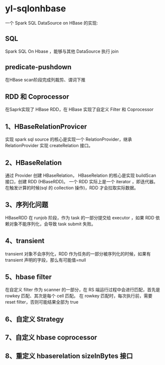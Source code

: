 # yl-sqlonhbase
一个 Spark SQL DataSource on HBase 的实现:
## SQL
 Spark SQL On Hbase ，能够与其他 DataSource 执行 join 
## predicate-pushdown
 在HBase scan阶段完成列裁剪、谓词下推
## RDD 和 Coprocessor
 在Saprk实现了 HBase RDD，在 HBase 实现了自定义 Filter 和 Coprocessor

## 1、HBaseRelationProvicer
实现 spark sql source 的核心是实现一个 RelationProvider，继承 RelationProvider 实现 createRelation 接口。

## 2、HBaseRelation
通过 Provider 创建 HBaseRelation， HBaseRelation 的核心是实现 buildScan 接口，创建 RDD (HBaseRDD)。
一个 RDD 实际上是一个 iterator<InternalRow> ，即迭代器。在触发计算的时候(sql 的 collection 操作)，RDD 才会拉取实际数据。

## 3、序列化问题 
HBaseRDD 在 runjob 阶段，作为 task 的一部分提交给 executor ，如果 RDD 依赖对象不能序列化，会导致 task submit 失败。

## 4、transient 
transient 对象不会序列化，RDD 作为任务的一部分被序列化的时候，如果有 transient 声明的字段，那么有可能值=null

## 5、hbase filter
在自定义 filter 作为 scanner 的一部分，在 RS 端运行过程中会进行匹配，首先是 rowkey 匹配、其次是每个 cell 匹配。
在 rowkey 匹配时，每次执行前，需要 reset filter，否则可能结果全部为 true

## 6、自定义 Strategy

## 7、自定义 hbase coprocessor

## 8、重定义 hbaserelation  sizeInBytes 接口

